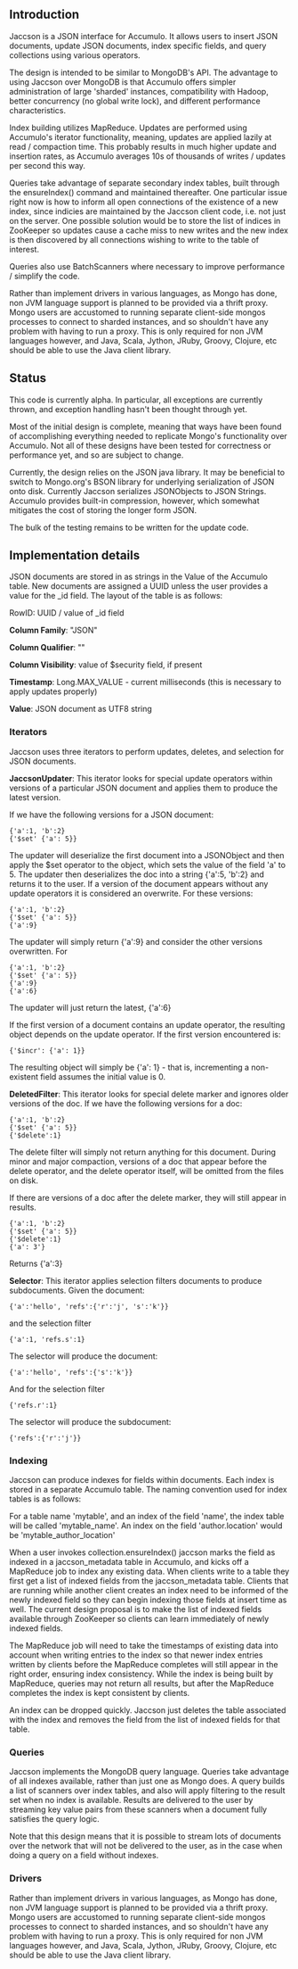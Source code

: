 ## Introduction

Jaccson is a JSON interface for Accumulo. It allows users to insert JSON documents, update JSON documents, index specific fields, and query collections using various operators.

The design is intended to be similar to MongoDB's API. The advantage to using Jaccson over MongoDB is that Accumulo offers simpler administration of large 'sharded' instances, compatibility with Hadoop, better concurrency (no global write lock), and different performance characteristics.

Index building utilizes MapReduce. Updates are performed using Accumulo's iterator functionality, meaning, updates are applied lazily at read / compaction time. This probably results in much higher update and insertion rates, as Accumulo averages 10s of thousands of writes / updates per second this way.

Queries take advantage of separate secondary index tables, built through the ensureIndex() command and maintained thereafter. One particular issue right now is how to inform all open connections of the existence of a new index, since indicies are maintained by the Jaccson client code, i.e. not just on the server. One possible solution would be to store the list of indices in ZooKeeper so updates cause a cache miss to new writes and the new index is then discovered by all connections wishing to write to the table of interest.

Queries also use BatchScanners where necessary to improve performance / simplify the code.

Rather than implement drivers in various languages, as Mongo has done, non JVM language support is planned to be provided via a thrift proxy. Mongo users are accustomed to running separate client-side mongos processes to connect to sharded instances, and so shouldn't have any problem with having to run a proxy. This is only required for non JVM languages however, and Java, Scala, Jython, JRuby, Groovy, Clojure, etc should be able to use the Java client library.

## Status

This code is currently alpha. In particular, all exceptions are currently thrown, and exception handling hasn't been thought through yet.

Most of the initial design is complete, meaning that ways have been found of accomplishing everything needed to replicate Mongo's functionality over Accumulo. Not all of these designs have been tested for correctness or performance yet, and so are subject to change. 

Currently, the design relies on the JSON java library. It may be beneficial to switch to Mongo.org's BSON library for underlying serialization of JSON onto disk. Currently Jaccson serializes JSONObjects to JSON Strings. Accumulo provides built-in compression, however, which somewhat mitigates the cost of storing the longer form JSON.

The bulk of the testing remains to be written for the update code.

## Implementation details

JSON documents are stored in as strings in the Value of the Accumulo table. New documents are assigned a UUID unless the user provides a value for the _id field. The layout of the table is as follows:

RowID: UUID / value of _id field

**Column Family**: "JSON"

**Column Qualifier**: ""

**Column Visibility**: value of $security field, if present

**Timestamp**: Long.MAX_VALUE - current milliseconds (this is necessary to apply updates properly)

**Value**: JSON document as UTF8 string


### Iterators

Jaccson uses three iterators to perform updates, deletes, and selection for JSON documents. 

**JaccsonUpdater**: This iterator looks for special update operators within versions of a particular JSON document and applies them to produce the latest version.

If we have the following versions for a JSON document:

    {'a':1, 'b':2}
    {'$set' {'a': 5}}

The updater will deserialize the first document into a JSONObject and then apply the $set operator to the object, which sets the value of the field 'a' to 5. The updater then deserializes the doc into a string {'a':5, 'b':2} and returns it to the user. If a version of the document appears without any update operators it is considered an overwrite. For these versions:

    {'a':1, 'b':2}
    {'$set' {'a': 5}}
    {'a':9}

The updater will simply return {'a':9} and consider the other versions overwritten. For

    {'a':1, 'b':2}
    {'$set' {'a': 5}}
    {'a':9}
    {'a':6}

The updater will just return the latest, {'a':6}

If the first version of a document contains an update operator, the resulting object depends on the update operator. If the first version encountered is:

    {'$incr': {'a': 1}}

The resulting object will simply be {'a': 1} - that is, incrementing a non-existent field assumes the initial value is 0.


**DeletedFilter**: This iterator looks for special delete marker and ignores older versions of the doc. If we have the following versions for a doc:

    {'a':1, 'b':2}
    {'$set' {'a': 5}}
    {'$delete':1}

The delete filter will simply not return anything for this document. During minor and major compaction, versions of a doc that appear before the delete operator, and the delete operator itself, will be omitted from the files on disk.

If there are versions of a doc after the delete marker, they will still appear in results.

    {'a':1, 'b':2}
    {'$set' {'a': 5}}
    {'$delete':1}
    {'a': 3'}
    
Returns {'a':3}

**Selector**: This iterator applies selection filters documents to produce subdocuments. Given the document:

    {'a':'hello', 'refs':{'r':'j', 's':'k'}}
    
and the selection filter

    {'a':1, 'refs.s':1}
    
The selector will produce the document:

    {'a':'hello', 'refs':{'s':'k'}}

And for the selection filter

    {'refs.r':1}

The selector will produce the subdocument:

    {'refs':{'r':'j'}}


### Indexing

Jaccson can produce indexes for fields within documents. Each index is stored in a separate Accumulo table. The naming convention used for index tables is as follows:

For a table name 'mytable', and an index of the field 'name', the index table will be called 'mytable_name'. An index on the field 'author.location' would be 'mytable_author_location'

When a user invokes collection.ensureIndex() jaccson marks the field as indexed in a jaccson_metadata table in Accumulo, and kicks off a MapReduce job to index any existing data. When clients write to a table they first get a list of indexed fields from the jaccson_metadata table. Clients that are running while another client creates an index need to be informed of the newly indexed field so they can begin indexing those fields at insert time as well. The current design proposal is to make the list of indexed fields available through ZooKeeper so clients can learn immediately of newly indexed fields. 

The MapReduce job will need to take the timestamps of existing data into account when writing entries to the index so that newer index entries written by clients before the MapReduce completes will still appear in the right order, ensuring index consistency. While the index is being built by MapReduce, queries may not return all results, but after the MapReduce completes the index is kept consistent by clients. 

An index can be dropped quickly. Jaccson just deletes the table associated with the index and removes the field from the list of indexed fields for that table.


### Queries

Jaccson implements the MongoDB query language. Queries take advantage of all indexes available, rather than just one as Mongo does. A query builds a list of scanners over index tables, and also will apply filtering to the result set when no index is available. Results are delivered to the user by streaming key value pairs from these scanners when a document fully satisfies the query logic. 

Note that this design means that it is possible to stream lots of documents over the network that will not be delivered to the user, as in the case when doing a query on a field without indexes.



### Drivers
Rather than implement drivers in various languages, as Mongo has done, non JVM language support is planned to be provided via a thrift proxy. Mongo users are accustomed to running separate client-side mongos processes to connect to sharded instances, and so shouldn't have any problem with having to run a proxy. This is only required for non JVM languages however, and Java, Scala, Jython, JRuby, Groovy, Clojure, etc should be able to use the Java client library.

